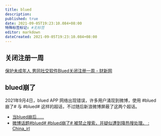 ```yaml
---
title: blued
description:
published: true
date: 2021-09-05T19:23:10.084+08:00
特殊标签标记: #无标签
editor: markdown
dateCreated: 2021-09-05T19:23:10.084+08:00
---
```


## 关闭注册一周

[保护未成年人 男同社交软件Blued关闭注册一周 - 财新网](https://web.archive.org/web/20210630004801/https://china.caixin.com/2019-01-06/101366988.html)

## blued崩了

2021年9月4日，blued APP 网络出现错误，许多用户涌现到微博，使用 \#blued崩了# 与 \#blued# 这样的超话，不过随后新浪微博屏蔽了这两个超话。

+ [当blued崩后……](https://web.archive.org/web/20210905062340/https://www.douban.com/group/topic/244994104/)
+ [微博话题#blued# #blued崩了# 被禁止搜索，并疑似遭到降热搜处理。 : China_irl](https://web.archive.org/web/20210905113731/https://old.reddit.com/r/China_irl/comments/pi57n4/微博话题blued_blued崩了_被禁止搜索并疑似遭到降热搜处理/)

